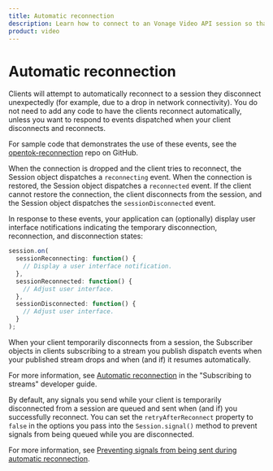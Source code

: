```yaml
--- 
title: Automatic reconnection 
description: Learn how to connect to an Vonage Video API session so that participants can use audio, video, and messaging functionality in your web application.
product: video 
---
```


# Automatic reconnection

Clients will attempt to automatically reconnect to a session they disconnect unexpectedly (for example, due to a drop in network connectivity). You do not need to add any code to have the clients reconnect automatically, unless you want to respond to events dispatched when your client disconnects and reconnects. 

For sample code that demonstrates the use of these events, see the [opentok-reconnection](https://github.com/opentok/opentok-reconnection/) repo on GitHub.

When the connection is dropped and the client tries to reconnect, the Session object dispatches a `reconnecting` event. When the connection is restored, the Session object dispatches a `reconnected` event. If the client cannot restore the connection, the client disconnects from the session, and the Session object dispatches the `sessionDisconnected` event.

In response to these events, your application can (optionally) display user interface notifications indicating the temporary disconnection, reconnection, and disconnection states:

```js
session.on(
  sessionReconnecting: function() {
    // Display a user interface notification.
  },
  sessionReconnected: function() {
    // Adjust user interface.
  },
  sessionDisconnected: function() {
    // Adjust user interface.
  }
);
```

When your client temporarily disconnects from a session, the Subscriber objects in clients subscribing to a stream you publish dispatch events when your published stream drops and when (and if) it resumes automatically. 

For more information, see [Automatic reconnection](/video/tutorials/subscribe-streams/video/subscribe-streams/javascript/4-detect-stream-leave-reconnection/javascript#automatic-reconnection) in the "Subscribing to streams" developer guide.

By default, any signals you send while your client is temporarily disconnected from a session are queued and sent when (and if) you successfully reconnect. You can set the `retryAfterReconnect` property to `false` in the options you pass into the `Session.signal()` method to prevent signals from being queued while you are disconnected. 

For more information, see [Preventing signals from being sent during automatic reconnection](/video/tutorials/video-signaling/video/video-signaling/js/signal-prevention/javascript#preventing-signals-from-being-sent-during-automatic-reconnection).
